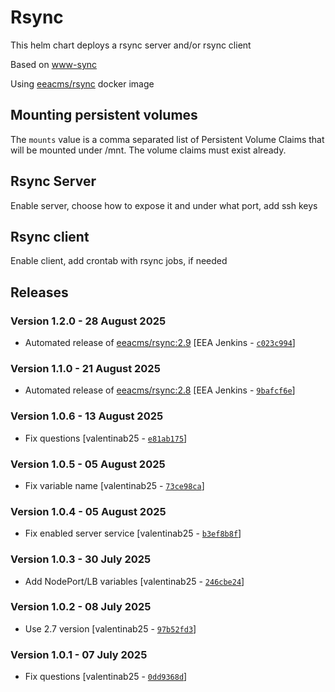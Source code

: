 # Rsync

This helm chart deploys a rsync server and/or rsync client

Based on [www-sync](https://github.com/eea/eea.rancher.catalog/tree/master/infra-templates/www-sync)

Using [eeacms/rsync](https://github.com/eea/eea.docker.rsync) docker image



## Mounting persistent volumes

The `mounts` value is a comma separated list of Persistent Volume Claims that will be mounted
under /mnt. The volume claims must exist already.

## Rsync Server 

Enable server, choose how to expose it and under what port, add ssh keys


## Rsync client

Enable client, add crontab with rsync jobs, if needed


## Releases

### Version 1.2.0 - 28 August 2025
- Automated release of [eeacms/rsync:2.9](https://github.com/eea/eea.docker.rsync/releases) [EEA Jenkins - [`c023c994`](https://github.com/eea/helm-charts/commit/c023c9944e3c3d38ca261a2546495f0fef608279)]

### Version 1.1.0 - 21 August 2025
- Automated release of [eeacms/rsync:2.8](https://github.com/eea/eea.docker.rsync/releases) [EEA Jenkins - [`9bafcf6e`](https://github.com/eea/helm-charts/commit/9bafcf6e2b2973e1e51866ea376abf76215d371f)]

### Version 1.0.6 - 13 August 2025
- Fix questions [valentinab25 - [`e81ab175`](https://github.com/eea/helm-charts/commit/e81ab17530ea0c12e7a1c17fa792cc1b935c0c99)]

### Version 1.0.5 - 05 August 2025
- Fix variable name [valentinab25 - [`73ce98ca`](https://github.com/eea/helm-charts/commit/73ce98ca658ea0cca79d6d9e65186bccd542e536)]

### Version 1.0.4 - 05 August 2025
- Fix enabled server service [valentinab25 - [`b3ef8b8f`](https://github.com/eea/helm-charts/commit/b3ef8b8f93ef0823fd7f0962c6b9450be475830a)]

### Version 1.0.3 - 30 July 2025
- Add NodePort/LB variables [valentinab25 - [`246cbe24`](https://github.com/eea/helm-charts/commit/246cbe24fef1e7d3ef8be8e0b69be9947fa30608)]

### Version 1.0.2 - 08 July 2025
- Use 2.7 version [valentinab25 - [`97b52fd3`](https://github.com/eea/helm-charts/commit/97b52fd319e4e970ba477f24003e2094726cd148)]

### Version 1.0.1 - 07 July 2025
- Fix questions [valentinab25 - [`0dd9368d`](https://github.com/eea/helm-charts/commit/0dd9368d1da562cfde72a36307288739183fa663)]

